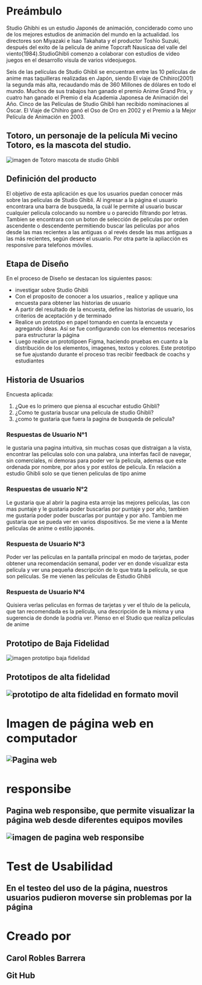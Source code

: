 
<h1>Preámbulo</h1>
<p>Studio Ghibhi es un estudio Japonés de animación, conciderado como uno de los mejores estudios de animación del mundo en la actualidad. los directores son Miyazaki e Isao Takahata y el productor Toshio Suzuki, después del exito de la pelicula de anime Topcraft Nausicaa del valle del viento(1984).StudioGhibli comenzo a colaborar con estudios de video juegos en el desarrollo visula de varios videojuegos. </p>
<p>Seis de las películas de Studio Ghibli se encuentran entre las 10 películas de anime mas taquilleras realizadas en Japón, siendo El viaje de Chihiro(2001) la segunda más alta, recaudando más de 360 Millones de dólares en todo el mundo. Muchos de sus trabajos han ganado el premio Anime Grand Prix, y cuatro han ganado el Premio d ela Academia Japonesa de Animación del Año. Cinco de las Películas de Studio Ghibli han recibido nominaciones al Óscar. El Viaje de Chihiro ganó el Oso de Oro en 2002 y el Premio a la Mejor Película de Animación en 2003.</p> 
<h2> Totoro, un personaje de la película Mi vecino Totoro, es la mascota del studio.</h2>
<img src="https://i.blogs.es/f2a494/loewe-totoro/1366_2000.jpeg" alt="imagen de Totoro mascota de studio Ghibli"/>

<h2>Definición del producto </h2>
<p> El objetivo de esta aplicación es que los usuarios puedan conocer más sobre las películas de Studio Ghibli. Al ingresar a la página el usuario encontrara una barra de busqueda, la cuál le permite al usuario buscar cualquier pelicula colocando su nombre u o parecido filtrando por letras. Tambien se encontrara con un boton de selección de peliculas por orden ascendente o descendente permitiendo buscar las peliculas por años desde las mas recientes a las antiguas o al revés desde las mas antiguas a las más recientes, según desee el usuario. Por otra parte la apliacción es responsive para telefonos móviles.</p>

<h2> Etapa de Diseño </h2>
<p>En el proceso de Diseño se destacan los siguientes pasos:</p>
<ul> 
<li>investigar sobre Studio Ghibli</li>
<li>Con el proposito de conocer a los usuarios , realice y aplique una encuesta para obtener las historias de usuario  </li>
<li>A partir del resultado de la encuesta, define las historias de usuario, los criterios de aceptación y de terminado </li>
<li>Realice un prototipo en papel tomando en cuenta la encuesta y agregando ideas. Así se fue configurando con los elementos necesarios para estructurar la página</li>
<li>Luego realice un prototipoen Figma, haciendo pruebas en cuanto a la distribución de los elementos, imagenes, textos y colores. Este prototipo se fue ajustando durante el proceso tras recibir feedback de coachs y estudiantes </li>
</ul>

<h2> Historia de Usuarios </h2>
<p>Encuesta aplicada:</p>
<ol>
<li> ¿Que es lo primero que piensa al escuchar estudio Ghibli?</li>
<li> ¿Como te gustaria buscar una pelicula de studio Ghibli?</li>
<li> ¿como te gustaria que fuera la pagina de busqueda de pelicula? </li>
</ol>
<h3>Respuestas de Usuario N°1</h3>
<p>le gustaria una pagina intuitiva, sin muchas cosas que distraigan a la vista, encontrar las peliculas solo con una palabra, una interfas facil de navegar, sin comerciales, ni demoras para poder ver la pelicula, ademas que este ordenada por nombre, por años y por estilos de pelicula. En relación a estudio Ghibli solo se que tienen peliculas de tipo anime </p>

<h3>Respuestas de usuario N°2</h3>
<p>Le gustaria que al abrir la pagina esta arroje las mejores peliculas, las con mas puntaje y le gustaria poder buscarlas por puntaje y por año, tambien me gustaria poder poder buscarlas por puntaje y por año. Tambien me gustaria que se pueda ver en varios dispositivos. 
Se me viene a la Mente peliculas de anime o estilo japonés. 
</p>

<h3>Respuesta de Usuario N°3 </h3>
<p>Poder ver las películas en la pantalla principal en modo de tarjetas, poder obtener una recomendación semanal, poder ver en donde visualizar esta película y ver una pequeña descripción de lo que trata la película, se que son películas. Se me vienen las películas de Estudio Ghibli </p>

<h3>Respuesta de Usuario N°4 </h3>
<p>Quisiera verlas peliculas en formas de tarjetas y ver el título de la pelicula, que tan recomendada es la película, una descripción de la misma y una sugerencia de donde la podria ver. Pienso en el Studio que realiza películas de anime</p>

<H2> Prototipo de Baja Fidelidad</h2>
<img src= "https://www.figma.com/file/BOdf5TVXSPSiG3quOlT146/Untitled?node-id0-1&t5x356DulCJUojK37-0" alt= "imagen prototipo baja fidelidad"/>

<h2>Prototipos de  alta fidelidad<h/2>
<p> </p>
<img src= "https://www.figma.com/proto/lQkioGWeh2KqBKhIo2zhQW/Untitled?node-id=20-3" alt= "prototipo de alta fidelidad en formato movil"/>


<h2>Imagen de página web en computador </h2>
<img src= "https://s4.aconvert.com/convert/p3r68-cdx67/awogc-5rv1f.jpg" alt = "Pagina  web"/>

<h2>responsibe  </h2>
<p>Pagina web responsibe, que permite visualizar la página web desde diferentes equipos moviles</p>
<img src= "https://s4.aconvert.com/convert/p3r68-cdx67/awogc-5rv1f.jpg" alt= "imagen de pagina web responsibe"/>

<h2> Test de Usabilidad  </h2>
<p>En el testeo del uso de la página, nuestros usuarios pudieron moverse sin problemas por la página </p>

<h2>Creado por </h2>
<p>Carol Robles Barrera</p>
<p> Git Hub <a href= "https://github.com/55Carol/DEV005-data-lovers"> </p>

